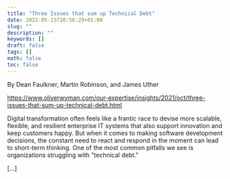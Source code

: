 ```yaml
---
title: "Three Issues that sum up Technical Debt"
date: 2022-05-15T20:56:29+01:00
slug: ""
description: ""
keywords: []
draft: false
tags: []
math: false
toc: false
---
```


By Dean Faulkner, Martin Robinson, and James Uther

https://www.oliverwyman.com/our-expertise/insights/2021/oct/three-issues-that-sum-up-technical-debt.html

 Digital transformation often feels like a frantic race to devise more scalable, flexible, and resilient enterprise IT systems that also support innovation and keep customers happy. But when it comes to making software development decisions, the constant need to react and respond in the moment can lead to short-term thinking. One of the most common pitfalls we see is organizations struggling with "technical debt." 

 [...]